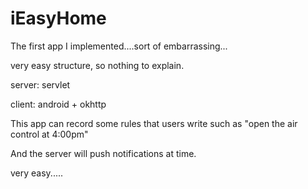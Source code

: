 # iEasyHome
The first app I implemented....sort of embarrassing...

very easy structure, so nothing to explain.

server: servlet

client: android + okhttp 

This app can record some rules that users write such as "open the air control at 4:00pm"

And the server will push notifications at time.

very easy.....
